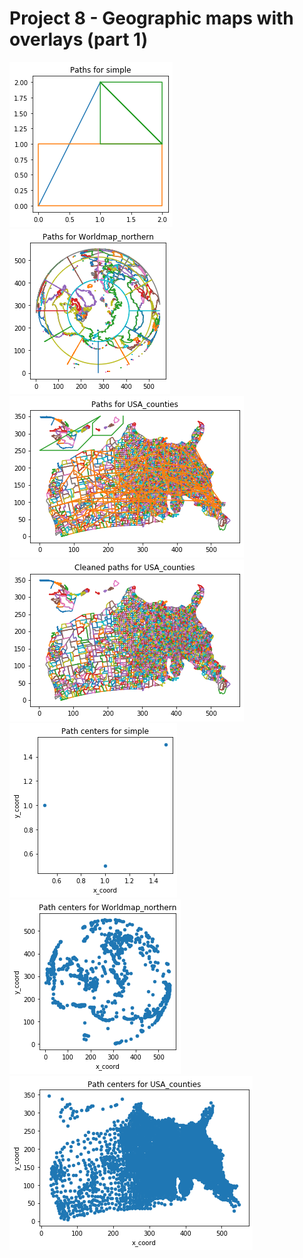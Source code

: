 # Project 8 - Geographic maps with overlays (part 1)
![](figures/Project8_fig1.png) \
![](figures/Project8_fig2.png) \
![](figures/Project8_fig3.png) \
![](figures/Project8_fig4.png) \
![](figures/Project8_fig5.png) \
![](figures/Project8_fig6.png) \
![](figures/Project8_fig7.png)
